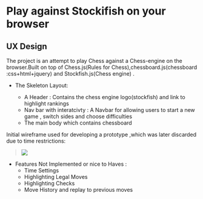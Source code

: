 # Play against Stockifish on your browser 


## UX Design 

The project is an attempt to play Chess against a Chess-engine on the browser.Built on top of Chess.js(Rules for Chess),chessboard.js(chessboard :css+html+jquery) 
and Stockfish.js(Chess engine) .



+ The Skeleton Layout:


    - A Header : Contains the chess engine logo(stockfish) and link to highlight rankings 
    - Nav bar with interatcivty : A  Navbar for allowing users to start a new game , switch sides and choose difficulties
    - The main body which contains chessboard 

Initial wireframe used for developing a prototype ,which was later discarded due to time restrictions:

> ![](https://github.com/rbnphlp/Chessapp/blob/master/img/stockfish/Initialwireframe_chess.png)	

+ Features Not Implemented or nice to Haves :
    - Time Settings
    - Highlighting Legal Moves
    - Highlighting Checks 
    - Move History and replay to previous moves







